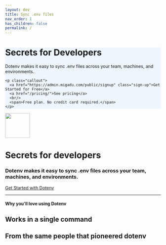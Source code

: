 ```yaml
---
layout: dev
title: Sync .env files
nav_order: 1
has_children: false
permalink: /
---
```


<div class="hero" style="background: url(/svg/logo_bg.svg) no-repeat bottom right #edf5ff; background-size: 55%; background-position: left 55ch bottom -3rem;">
  <div class="captions">
    <h1>Secrets for Developers</h1>
    <p>
      Dotenv makes it easy to sync .env files across your team,
      machines, and environments.
    </p>

    <p class="callout">
      <a href="https://admin.migadu.com/public/signup" class="sign-up">Get Started for Free</a>
      <a href="/pricing/">See pricing</a>
      <br/>
      <span>Free plan. No credit card required.</span>
    </p>
  </div>
</div>

<img src="https://raw.githubusercontent.com/motdotla/dotenv/master/dotenv.svg" width="80" />

<div class="hero">
  <h1>Secrets for developers</h1>
  <h3>Dotenv makes it easy to sync .env files across your team, machines, and environments.</h3>
</div>

<a class="button-26" href="https://dotenv.org/signup">Get Started with Dotenv</a>

<hr/>

#### Why you'll love using Dotenv

## Works in a single command

## From the same people that pioneered dotenv

<!--
# Sync .env files

### Stop sharing them over insecure channels like Slack and email, and never lose an important .env file again.
-->

